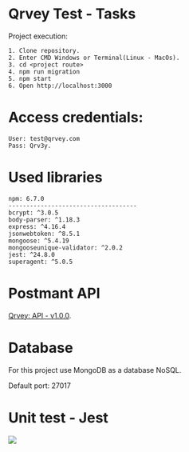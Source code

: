 # Qrvey Test - Tasks

Project execution:

	1. Clone repository.
	2. Enter CMD Windows or Terminal(Linux - MacOs).
	3. cd <project route>
	4. npm run migration
	5. npm start
	6. Open http://localhost:3000

# Access credentials:

```
User: test@qrvey.com
Pass: Qrv3y.

```

# Used libraries

```
npm: 6.7.0
------------------------------------
bcrypt: ^3.0.5
body-parser: ^1.18.3
express: ^4.16.4
jsonwebtoken: ^8.5.1
mongoose: ^5.4.19
mongooseunique-validator: ^2.0.2
jest: ^24.8.0
superagent: ^5.0.5
```

# Postmant API

[Qrvey: API - v1.0.0](https://documenter.getpostman.com/view/1171149/S1TYTb3v?version=latest).


# Database

For this project use MongoDB as a database NoSQL.

Default port: 27017

# Unit test - Jest

<img src="https://i.ibb.co/DWgr1wv/Screenshot-2019-06-05-at-17-20-49.png" />
